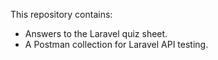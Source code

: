 
This repository contains:
- Answers to the Laravel quiz sheet.
- A Postman collection for Laravel API testing.
